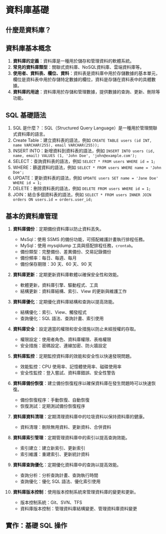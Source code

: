 # 資料庫基礎
## 什麼是資料庫？

## 資料庫基本概念

1. **資料庫的定義**：資料庫是一種用於儲存和管理資料的軟體系統。
2. **常見的資料庫類型**：關聯式資料庫、NoSQL資料庫、雲端資料庫等。
3. **使用者、資料表、欄位、資料**：資料表是資料庫中用於存儲數據的基本單元，欄位是資料表中用於存儲特定數據的欄位，資料是存儲在資料表中的具體數據。
4. **資料庫的用途**：資料庫用於存儲和管理數據，提供數據的查詢、更新、刪除等功能。

## SQL 基礎語法

1. SQL 是什麼？：SQL（Structured Query Language）是一種用於管理關聯式資料庫的語言。
2. Create Table：建立資料表的語法，例如 `CREATE TABLE users (id INT, name VARCHAR(255), email VARCHAR(255));`
3. INSERT INTO：新增資料到資料表的語法，例如 `INSERT INTO users (id, name, email) VALUES (1, 'John Doe', 'john@example.com');`
4. SELECT：查詢資料表的語法，例如 `SELECT * FROM users WHERE id = 1;`
5. WHERE：篩選資料的語法，例如 `SELECT * FROM users WHERE name = 'John Doe';`
6. UPDATE：更新資料表的語法，例如 `UPDATE users SET name = 'Jane Doe' WHERE id = 1;`
7. DELETE：刪除資料表的語法，例如 `DELETE FROM users WHERE id = 1;`
8. JOIN：結合多個資料表的語法，例如 `SELECT * FROM users INNER JOIN orders ON users.id = orders.user_id;`

## 基本的資料庫管理

1. **資料庫備份**：定期備份資料庫以防止資料丟失。
    * MsSql：使用 SSMS 的備份功能，可搭配維護計畫執行排程任務。
    * MySql：使用 mysqldump 工具與搭配排程任務，`crontab`。
    * 備份類型：完整備份、差異備份、交易記錄備份
    * 備份頻率：每日、每週、每月
    * 備份保存期限：30 天、60 天、90 天

2. **資料庫更新**：定期更新資料庫軟體以確保安全性和效能。
    * 軟體更新，資料庫引擎、驅動程式、工具
    * 結構更新：資料庫結構、索引、View 的更新與維護工作

3. **資料庫優化**：定期優化資料庫結構和查詢以提高效能。
    * 結構優化：索引、View、觸發程式
    * 查詢優化：SQL 語法、查詢計畫、索引使用

4. **資料庫安全**：設定適當的權限和安全措施以防止未經授權的存取。
    * 權限設定：使用者角色、資料庫權限、表格權限
    * 安全措施：密碼設定、連線加密、防火牆設定

5. **資料庫監控**：定期監控資料庫的效能和安全性以快速發現問題。
    * 效能監控：CPU 使用率、記憶體使用率、磁碟使用率
    * 安全性監控：登入嘗試、資料庫錯誤、安全性警告

6. **資料庫備份恢復**：建立備份恢復程序以確保資料庫在發生問題時可以快速恢復。
    * 備份恢復程序：手動恢復、自動恢復
    * 恢復測試：定期測試備份恢復程序

7. **資料庫資料清理**：定期清理資料庫中的垃圾資料以保持資料庫的健康。
    * 資料清理：刪除無用資料、更新資料、合併資料

8. **資料庫索引管理**：定期管理資料庫中的索引以提高查詢效能。
    * 索引建立：建立新索引、更新索引
    * 索引維護：重建索引、更新統計資料

9. **資料庫查詢優化**：定期優化資料庫中的查詢以提高效能。
    * 查詢分析：分析查詢計畫、查詢執行時間
    * 查詢優化：優化 SQL 語法、優化索引使用

10. **資料庫版本控制**：使用版本控制系統來管理資料庫的變更和更新。
    * 版本控制系統：Git、SVN、TFS
    * 資料庫版本控制：管理資料庫結構變更、管理資料庫資料變更

## 實作：基礎 SQL 操作
